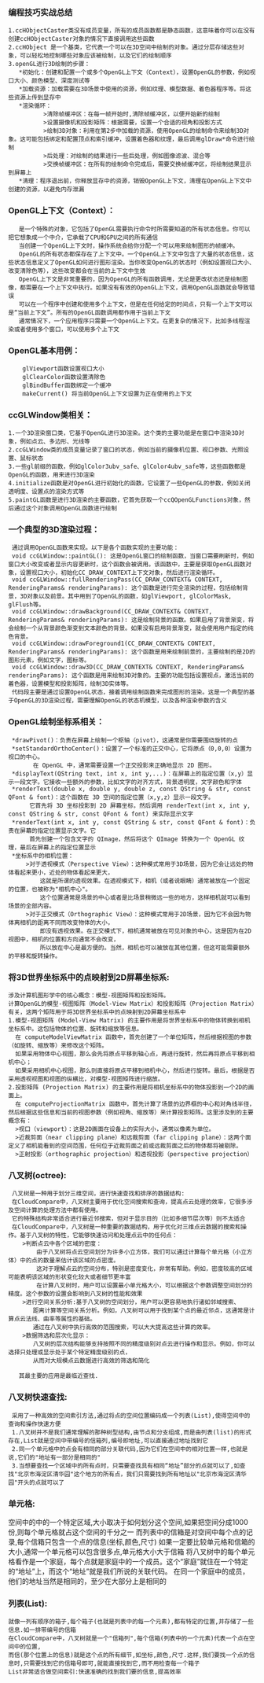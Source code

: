 ### 编程技巧实战总结
    1.ccHObjectCaster类没有成员变量，所有的成员函数都是静态函数，这意味着你可以在没有创建ccHObjectCaster对象的情况下直接调用这些函数
    2.ccHObject 是一个基类，它代表一个可以在3D空间中绘制的对象。通过分层存储这些对象，可以轻松地控制哪些对象应该被绘制，以及它们的绘制顺序
    3.openGL进行3D绘制的步骤：
       *初始化：创建和配置一个或多个OpenGL上下文（Context），设置OpenGL的参数，例如视口大小、颜色模型、深度测试等
       *加载资源：加载需要在3D场景中使用的资源，例如纹理、模型数据、着色器程序等。将这些资源上传到显存中
       *渲染循环：
              >清除帧缓冲区：在每一帧开始时,清除帧缓冲区，以便开始新的绘制
              >设置摄像机和投影矩阵：根据需要，设置一个合适的视角和投影方式
              >绘制3D对象：利用在第2步中加载的资源，使用OpenGL的绘制命令来绘制3D对象。这可能包括绑定和配置顶点和索引缓冲，设置着色器和纹理，最后调用glDraw*命令进行绘制
              >后处理：对绘制的结果进行一些后处理，例如图像滤波、混合等
              >交换帧缓冲区：在所有的绘制命令完成后，需要交换帧缓冲区，将绘制结果显示到屏幕上
       *清理：程序退出前，你释放显存中的资源，销毁OpenGL上下文，清理在OpenGL上下文中创建的资源，以避免内存泄漏



### OpenGL上下文（Context）：
       是一个特殊的对象，它包括了OpenGL需要执行命令时所需要知道的所有状态信息。你可以把它想象成一个中介，它承载了CPU和GPU之间的所有通信
       当创建一个OpenGL上下文时，操作系统会给你分配一个可以用来绘制图形的帧缓冲。
       OpenGL的所有状态都保存在了上下文中。一个OpenGL上下文中包含了大量的状态信息，这些状态信息定义了OpenGL如何进行图形渲染。当你改变OpenGL的状态时（例如设置视口大小、改变清除色等），这些改变都会在当前的上下文中生效
       OpenGL上下文是非常重要的，因为OpenGL的所有函数调用，无论是更改状态还是绘制图像，都需要在一个上下文中执行。如果没有有效的OpenGL上下文，调用OpenGL函数就会导致错误
       可以在一个程序中创建和使用多个上下文，但是在任何给定的时间点，只有一个上下文可以是“当前上下文”。所有的OpenGL函数调用都作用于当前上下文
       通常情况下，一个应用程序只需要一个OpenGL上下文。在更复杂的情况下，比如多线程渲染或者使用多个窗口，可以使用多个上下文


### OpenGL基本用例：
        glViewport函数设置视口大小
        glClearColor函数设置清除色
        glBindBuffer函数绑定一个缓冲
        makeCurrent() 将当前OpenGL上下文设置为正在使用的上下文

### ccGLWindow类相关：
    1.一个3D渲染窗口类，它基于OpenGL进行3D渲染。这个类的主要功能是在窗口中渲染3D对象，例如点云、多边形、光线等
    2.ccGLWindow类的成员变量记录了窗口的状态，例如当前的摄像机位置、视口参数、光照设置、鼠标状态
    3.一些gl前缀的函数，例如glColor3ubv_safe、glColor4ubv_safe等，这些函数都是OpenGL的函数，用来进行3D渲染
    4.initialize函数是对OpenGL进行初始化的函数，它设置了一些OpenGL的参数，例如关闭透明度、设置点的渲染方式等
    5.paintGL函数是进行3D渲染的主要函数，它首先获取一个ccQOpenGLFunctions对象，然后通过这个对象调用OpenGL函数进行绘制

### 一个典型的3D渲染过程：
     通过调用OpenGL函数来实现。以下是各个函数实现的主要功能：
     void ccGLWindow::paintGL(): 这是OpenGL窗口的绘制函数，当窗口需要刷新时，例如窗口大小改变或者显示内容更新时，这个函数会被调用。该函数中，主要是获取OpenGL函数对象，设置视口大小，初始化CC_DRAW_CONTEXT上下文对象，然后进行渲染循环。
     void ccGLWindow::fullRenderingPass(CC_DRAW_CONTEXT& CONTEXT, RenderingParams& renderingParams): 这个函数是进行完全渲染的过程，包括绘制背景，3D对象以及前景。其中用到了OpenGL的函数，如glViewport, glColorMask, glFlush等。
     void ccGLWindow::drawBackground(CC_DRAW_CONTEXT& CONTEXT, RenderingParams& renderingParams): 这是绘制背景的函数。如果启用了背景渐变，将会绘制一个从背景颜色渐变到文本颜色的背景。如果没有启用背景渐变，就会使用用户指定的纯色背景。
     void ccGLWindow::drawForeground1(CC_DRAW_CONTEXT& CONTEXT, RenderingParams& renderingParams): 这个函数是用来绘制前景的，主要绘制的是2D的图形元素，例如文字，图标等。
     void ccGLWindow::draw3D(CC_DRAW_CONTEXT& CONTEXT, RenderingParams& renderingParams): 这个函数是用来绘制3D对象的。主要的功能包括设置视点，激活当前的着色器，设置模型和投影矩阵，绘制3D实体等。
     代码段主要是通过设置OpenGL状态，接着调用绘制函数来完成图形的渲染。这是一个典型的基于OpenGL的3D渲染过程，需要理解OpenGL的状态机模型，以及各种渲染参数的含义


### OpenGL绘制坐标系相关：
     *drawPivot()：负责在屏幕上绘制一个枢轴（pivot），这通常是你需要围绕旋转的点
     *setStandardOrthoCenter()：设置了一个标准的正交中心，它将原点（0,0,0）设置为视口的中心。
           在 OpenGL 中，通常需要设置一个正交投影来正确地显示 2D 图形。
     *displayText(QString text, int x, int y,...)：在屏幕上的指定位置（x,y）显示一段文字。它接收一些额外的参数，比如文字的对齐方式，背景透明度，文字颜色和字体
     *renderText(double x, double y, double z, const QString & str, const QFont & font)：这个函数在 3D 空间的指定位置（x,y,z）显示一段文字。
          它首先将 3D 坐标投影到 2D 屏幕坐标，然后调用 renderText(int x, int y, const QString & str, const QFont & font) 来实际显示文字
     *renderText(int x, int y, const QString & str, const QFont & font)：负责在屏幕的指定位置显示文字。它
          首先创建一个包含文字的 QImage，然后将这个 QImage 转换为一个 OpenGL 纹理，最后在屏幕上的指定位置显示
     *坐标系中的相机位置：
         >对于透视模式（Perspective View）：这种模式常用于3D场景，因为它会让远处的物体看起来更小，近处的物体看起来更大，
             这就是所谓的透视效果。在透视模式下，相机（或者说眼睛）通常被放在一个固定的位置，也被称为"相机中心"。
             这个位置通常是场景的中心或者是比场景稍微远一些的地方，这样相机就可以看到场景的全部内容。
         >对于正交模式（Orthographic View）：这种模式常用于2D场景，因为它不会因为物体离相机的距离不同而改变物体的大小，
             即没有透视效果。在正交模式下，相机通常被放在可见对象的中心，这是因为在2D视图中，相机的位置和方向通常不会改变，
             所以放在中心是最方便的。当然，相机也可以被放在其他位置，但这可能需要额外的平移和旋转操作。

### 


### 将3D世界坐标系中的点映射到2D屏幕坐标系:
    涉及计算机图形学中的核心概念：模型-视图矩阵和投影矩阵。
    计算OpenGL的模型-视图矩阵（Model-View Matrix）和投影矩阵（Projection Matrix）有关，这两个矩阵用于将3D世界坐标系中的点映射到2D屏幕坐标系中
    1.模型-视图矩阵 (Model-View Matrix) 的主要作用是将世界坐标系中的物体转换到相机坐标系中。这包括物体的位置、旋转和缩放等信息。
      在 computeModelViewMatrix 函数中，首先创建了一个单位矩阵，然后根据视图的参数（如旋转、缩放等）来修改这个矩阵。
      如果采用物体中心视图，那么会先将原点平移到轴心点，再进行旋转，然后再将原点平移到相机中心；
      如果采用相机中心视图，那么则直接将原点平移到相机中心，然后进行旋转。最后，根据是否采用透视视图和视图的纵横比，对模型-视图矩阵进行缩放。
    2.投影矩阵 (Projection Matrix) 的主要作用是将相机坐标系中的物体投影到一个2D的画面上。
      在 computeProjectionMatrix 函数中，首先计算了场景的边界框的中心和对角线半径，然后根据这些信息和当前的视图参数（例如视角、缩放等）来计算投影矩阵。这里涉及到的主要概念有：
      >视口（viewport）：这是2D画面在设备上的实际大小，通常以像素为单位。
      >近裁剪面（near clipping plane）和远裁剪面（far clipping plane）：这两个面定义了相机能看到的空间范围，任何位于近裁剪面之前或远裁剪面之后的物体都将被剔除。
      >正射投影（orthographic projection）和透视投影（perspective projection）

### 八叉树(octree):
     八叉树是一种用于划分三维空间，进行快速查找和排序的数据结构:
     在CloudCompare中，八叉树主要用于优化空间搜索和查询，提高点云处理的效率，它很多涉及空间计算的处理方法中都有使用。
     它的特殊结构非常适合进行最近邻搜索，但对于显示目的（比如多细节层次等）则不太适合
     在CloudCompare中，八叉树是一种重要的数据结构，用于优化对三维点云数据的搜索和操作。基于八叉树的特性，它能够快速访问和处理点云中的任何点：
        >判断点云中各个区域的密度：
            由于八叉树将点云空间划分为许多小立方体，我们可以通过计算每个单元格（小立方体）中的点的数量来估计该区域的点密度。
            这对于理解点云的空间分布，特别是密度变化，非常有帮助。例如，密度较高的区域可能表明该区域的形状变化较大或者细节更丰富
            在计算八叉树时，用户可以设置最小单元格大小，可以根据这个参数调整空间划分的精度。这个参数的设置会影响到八叉树的性能和效果
        >进行空间关系分析:基于八叉树的空间划分，用户可以更容易地执行诸如邻域搜索、
           距离计算等空间关系分析。例如，八叉树可以用于找到某个点的最近邻点，这通常是计算点云法线、曲率等属性的基础。
           通过在八叉树中执行高效的范围搜索，可以大大提高这些计算的效率。
        >数据筛选和层次化显示：
           八叉树的层次结构能够支持按照不同的精度级别对点云进行操作和显示。例如，你可以选择只处理或显示处于某个特定精度级别的点，
           从而对大规模点云数据进行高效的筛选和简化
       
       其最主要的应用是最临近查找.


### 八叉树快速查找:
     采用了一种高效的空间索引方法,通过将点的空间位置编码成一个列表(List),使得空间中的查询和操作快速方便
     1.八叉树并不是我们通常理解的那种树型结构,由节点和分支组成,而是由列表(list)的形式存在,List就是空间中带编号的信箱列,编号即地址,可以直接通过地址找到它
     2.同一个单元格中的点会有相同的部分关联代码,因为它们在空间中的相对位置一样,也就是说,它们的"地址有一部分是相同的"
     3.当想要查找一个区域中的所有点时，只需要查找具有相同“地址”部分的点就可以了,如查找"北京市海淀区清华园"这个地方的所有点，我们只需要找到所有地址以"北京市海淀区清华园"开头的点就可以了



   

### 单元格:
   空间中的中的一个特定区域,大小取决于如何划分这个空间,如果把空间分成1000份,则每个单元格就占这个空间的千分之一
         而列表中的信箱是对空间中每个点的记录,每个信箱只包含一个点的信息(坐标,颜色,尺寸)
         如果一定要比较单元格和信箱的大小,通常一个单元格可以包含很多点,单元格大小大于信箱
         将八叉树中的每个单元格看作是一个家庭，每个点就是家庭中的一个成员。这个“家庭”就住在一个特定的“地址”上，而这个“地址”就是我们所说的关联代码。
         在同一个家庭中的成员，他们的地址当然是相同的，至少在大部分上是相同的


### 列表(List):
    就像一列有顺序的箱子,每个箱子(也就是列表中的每一个元素),都有特定的位置,并存储了一些信息.如一排带编号的信箱
    在CloudCompare中，八叉树就是一个"信箱列",每个信箱(列表中的一个元素)代表一个点在空间中的位置,
    而信(那个位置上的信息)就是这个点的所有细节,如坐标,颜色,尺寸.这样,我们要找一个点的信息时,只需要找到它的信箱号即可,就能直接找到它,而不用检查每一个箱子
    List非常适合做空间索引:快速准确的找到我们要的信息,提高效率


